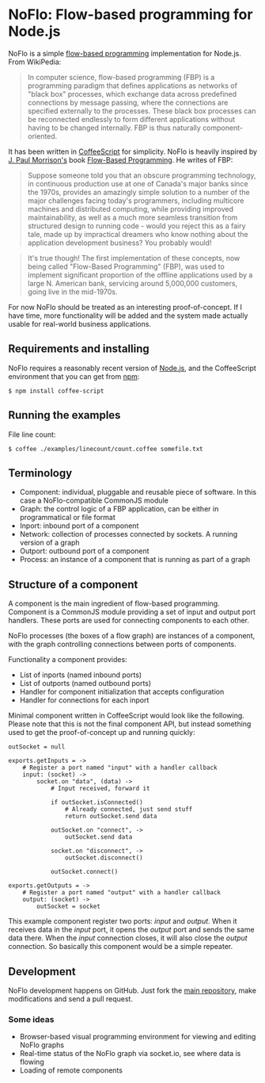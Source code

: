 NoFlo: Flow-based programming for Node.js
=========================================

NoFlo is a simple [flow-based programming](http://en.wikipedia.org/wiki/Flow-based_programming) implementation for Node.js. From WikiPedia:

> In computer science, flow-based programming (FBP) is a programming paradigm that defines applications as networks of "black box" processes, which exchange data across predefined connections by message passing, where the connections are specified externally to the processes. These black box processes can be reconnected endlessly to form different applications without having to be changed internally. FBP is thus naturally component-oriented.

It has been written in [CoffeeScript](http://jashkenas.github.com/coffee-script) for simplicity. NoFlo is heavily inspired by [J. Paul Morrison's](http://www.jpaulmorrison.com/) book [Flow-Based Programming](http://www.jpaulmorrison.com/fbp/#More). He writes of FBP:

> Suppose someone told you that an obscure programming technology, in continuous production use at one of Canada's major banks since the 1970s, provides an amazingly simple solution to a number of the major challenges facing today's programmers, including multicore machines and distributed computing, while providing improved maintainability, as well as a much more seamless transition from structured design to running code - would you reject this as a fairy tale, made up by impractical dreamers who know nothing about the application development business? You probably would!

> It's true though! The first implementation of these concepts, now being called "Flow-Based Programming" (FBP), was used to implement significant proportion of the offline applications used by a large N. American bank, servicing around 5,000,000 customers, going live in the mid-1970s. 

For now NoFlo should be treated as an interesting proof-of-concept. If I have time, more functionality will be added and the system made actually usable for real-world business applications.

## Requirements and installing

NoFlo requires a reasonably recent version of [Node.js](http://nodejs.org/), and the CoffeeScript environment that you can get from [npm](http://npmjs.org/):

    $ npm install coffee-script

## Running the examples

File line count:

    $ coffee ./examples/linecount/count.coffee somefile.txt

## Terminology

* Component: individual, pluggable and reusable piece of software. In this case a NoFlo-compatible CommonJS module
* Graph: the control logic of a FBP application, can be either in programmatical or file format
* Inport: inbound port of a component
* Network: collection of processes connected by sockets. A running version of a graph
* Outport: outbound port of a component
* Process: an instance of a component that is running as part of a graph

## Structure of a component

A component is the main ingredient of flow-based programming. Component is a CommonJS module providing a set of input and output port handlers. These ports are used for connecting components to each other.

NoFlo processes (the boxes of a flow graph) are instances of a component, with the graph controlling connections between ports of components.

Functionality a component provides:

* List of inports (named inbound ports)
* List of outports (named outbound ports)
* Handler for component initialization that accepts configuration
* Handler for connections for each inport

Minimal component written in CoffeeScript would look like the following. Please note that this is not the final component API, but instead something used to get the proof-of-concept up and running quickly:

    outSocket = null

    exports.getInputs = ->
        # Register a port named "input" with a handler callback
        input: (socket) ->
            socket.on "data", (data) ->
                # Input received, forward it

                if outSocket.isConnected()
                    # Already connected, just send stuff
                    return outSocket.send data

                outSocket.on "connect", ->
                    outSocket.send data

                socket.on "disconnect", ->
                    outSocket.disconnect()

                outSocket.connect()

    exports.getOutputs = ->
        # Register a port named "output" with a handler callback
        output: (socket) ->
            outSocket = socket

This example component register two ports: _input_ and _output_. When it receives data in the _input_ port, it opens the _output_ port and sends the same data there. When the _input_ connection closes, it will also close the _output_ connection. So basically this component would be a simple repeater.

## Development

NoFlo development happens on GitHub. Just fork the [main repository](https://github.com/bergie/noflo), make modifications and send a pull request.

### Some ideas

* Browser-based visual programming environment for viewing and editing NoFlo graphs
* Real-time status of the NoFlo graph via socket.io, see where data is flowing
* Loading of remote components
